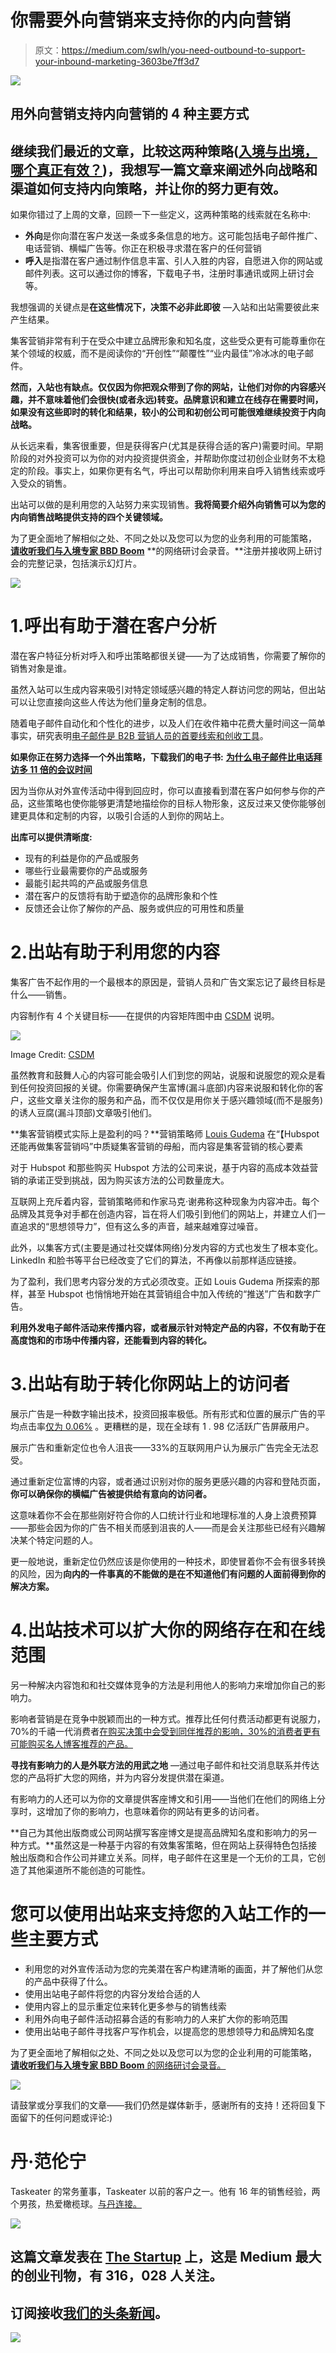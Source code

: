 # 你需要外向营销来支持你的内向营销

> 原文：<https://medium.com/swlh/you-need-outbound-to-support-your-inbound-marketing-3603be7ff3d7>

![](img/d4ed574fdfe26f9e9229edc6502d7f74.png)

## 用外向营销支持内向营销的 4 种主要方式

## 继续我们最近的文章，比较这两种策略([入境与出境，哪个真正有效？](/swlh/inbound-v-outbound-which-really-works-17bbcc7fd625))，我想写一篇文章来阐述外向战略和渠道如何支持内向策略，并让你的努力更有效。

如果你错过了上周的文章，回顾一下一些定义，这两种策略的线索就在名称中:

*   **外向**是你向潜在客户发送一条或多条信息的地方。这可能包括电子邮件推广、电话营销、横幅广告等。你正在积极寻求潜在客户的任何营销
*   **呼入**是指潜在客户通过制作信息丰富、引人入胜的内容，自愿进入你的网站或邮件列表。这可以通过你的博客，下载电子书，注册时事通讯或网上研讨会等。

我想强调的关键点是**在这些情况下，决策不必非此即彼** —入站和出站需要彼此来产生结果。

集客营销非常有利于在受众中建立品牌形象和知名度，这些受众更有可能尊重你在某个领域的权威，而不是阅读你的“开创性”“颠覆性”“业内最佳”冷冰冰的电子邮件。

**然而，入站也有缺点。仅仅因为你把观众带到了你的网站，让他们对你的内容感兴趣，并不意味着他们会很快(或者永远)转变。品牌意识和建立在线存在需要时间，如果没有这些即时的转化和结果，较小的公司和初创公司可能很难继续投资于内向战略。**

从长远来看，集客很重要，但是获得客户(尤其是获得合适的客户)需要时间。早期阶段的对外投资可以为你的对内投资提供资金，并帮助你度过初创企业财务不太稳定的阶段。事实上，如果你更有名气，呼出可以帮助你利用来自呼入销售线索或呼入受众的销售。

出站可以做的是利用您的入站努力来实现销售。**我将简要介绍外向销售可以为您的内向销售战略提供支持的四个关键领域。**

为了更全面地了解相似之处、不同之处以及您可以为您的业务利用的可能策略， [**请收听我们与入境专家 BBD Boom**](https://www.taskeater.com/downloads/inbound-outbound-lead-generation/) **的网络研讨会录音。**注册并接收网上研讨会的完整记录，包括演示幻灯片。

![](img/4dae72459dbf19c23fee8d96398dfbe2.png)

# 1.呼出有助于潜在客户分析

潜在客户特征分析对呼入和呼出策略都很关键——为了达成销售，你需要了解你的销售对象是谁。

虽然入站可以生成内容来吸引对特定领域感兴趣的特定人群访问您的网站，但出站可以让您直接向这些人传达为他们量身定制的信息。

随着电子邮件自动化和个性化的进步，以及人们在收件箱中花费大量时间这一简单事实，研究表明[电子邮件是 B2B 营销人员的首要线索和创收工具](https://www.marketingcharts.com/online/the-channels-and-content-types-b2b-marketers-say-are-generating-leads-and-revenue-74642/attachment/demandwave-b2b-lead-revenue-generating-channels-feb2017/)。

**如果你正在努力选择一个外出策略，下载我们的电子书:** [**为什么电子邮件比电话拜访多 11 倍的会议时间**](https://www.taskeater.com/downloads/outbound-strategy-why-emails-deliver-11x-more-meetings-than-calls/)

因为当你从对外宣传活动中得到回应时，你可以直接看到潜在客户如何参与你的产品，这些策略也使你能够更清楚地描绘你的目标人物形象，这反过来又使你能够创建更具体和定制的内容，以吸引合适的人到你的网站上。

**出库可以提供清晰度:**

*   现有的利益是你的产品或服务
*   哪些行业最需要你的产品或服务
*   最能引起共鸣的产品或服务信息
*   潜在客户的反馈将有助于塑造你的品牌形象和个性
*   反馈还会让你了解你的产品、服务或供应的可用性和质量

# 2.出站有助于利用您的内容

集客广告不起作用的一个最根本的原因是，营销人员和广告文案忘记了最终目标是什么——销售。

内容制作有 4 个关键目标——在提供的内容矩阵图中由 [CSDM](https://csdm.online/en/content/make-content-marketing-effective/) 说明。

![](img/3fd984fd7fc164d52336d07ce0c24f43.png)

Image Credit: [CSDM](https://csdm.online/en/content/make-content-marketing-effective/)

虽然教育和鼓舞人心的内容可能会吸引人们到您的网站，说服和说服您的观众是看到任何投资回报的关键。你需要确保产生富博(漏斗底部)内容来说服和转化你的客户，这些文章关注你的服务和产品，而不仅仅是用你关于感兴趣领域(而不是服务)的诱人豆腐(漏斗顶部)文章吸引他们。

**集客营销模式实际上是盈利的吗？**营销策略师 [Louis Gudema](http://louisgudema.com/) 在“【Hubspot 还能再做集客营销吗”中质疑集客营销的母船，而内容是集客营销的核心要素

对于 Hubspot 和那些购买 Hubspot 方法的公司来说，基于内容的高成本效益营销的承诺正受到挑战，因为购买该方法的公司数量庞大。

互联网上充斥着内容，营销策略师和作家马克·谢弗称这种现象为内容冲击。每个品牌及其竞争对手都在创造内容，旨在将人们吸引到他们的网站上，并建立人们一直追求的“思想领导力”，但有这么多的声音，越来越难穿过噪音。

此外，以集客方式(主要是通过社交媒体网络)分发内容的方式也发生了根本变化。LinkedIn 和脸书等平台已经改变了它们的算法，不再像以前那样适应链接。

为了盈利，我们思考内容分发的方式必须改变。正如 Louis Gudema 所探索的那样，甚至 Hubspot 也悄悄地开始在其营销组合中加入传统的“推送”广告和数字广告。

**利用外发电子邮件活动来传播内容，或者展示针对特定产品的内容，不仅有助于在高度饱和的市场中传播内容，还能看到内容的转化。**

# 3.出站有助于转化你网站上的访问者

展示广告是一种数字输出技术，投资回报率极低。所有形式和位置的展示广告的平均点击率[仅为 0.06%](https://www.thinkwithgoogle.com/intl/en-gb/tools/) 。更糟糕的是，现在全球有 1 . 98 亿活跃广告屏蔽用户。

展示广告和重新定位也令人沮丧——33%的互联网用户认为展示广告完全无法忍受。

通过重新定位富博的内容，或者通过识别对你的服务更感兴趣的内容和登陆页面，**你可以确保你的横幅广告被提供给有意向的访问者。**

这意味着你不会在那些刚好符合你的人口统计行业和地理标准的人身上浪费预算——那些会因为你的广告不相关而感到沮丧的人——而是会关注那些已经有兴趣解决某个特定问题的人。

更一般地说，重新定位仍然应该是你使用的一种技术，即使冒着你不会有很多转换的风险，因为**向内的一件事真的不能做的是在不知道他们有问题的人面前得到你的解决方案。**

# 4.出站技术可以扩大你的网络存在和在线范围

另一种解决内容饱和和社交媒体竞争的方法是利用他人的影响力来增加你自己的影响力。

影响者营销是在竞争中脱颖而出的一种方式。推荐比任何付费活动都更有说服力，70%的千禧一代消费者[在购买决策中会受到同伴推荐的影响，30%的消费者](https://collectivebias.com/blog/2016/03/non-celebrity-influencers-drive-store-purchases/)[更有可能购买名人博客推荐的产品。](https://collectivebias.com/blog/2016/03/non-celebrity-influencers-drive-store-purchases/)

**寻找有影响力的人是外联方法的用武之地** —通过电子邮件和社交消息联系并传达您的产品将扩大您的网络，并为内容分发提供潜在渠道。

有影响力的人还可以为你的文章提供客座博文和引用——当他们在他们的网络上分享时，这增加了你的影响力，也意味着你的网站有更多的访问者。

**自己为其他出版商或公司网站撰写客座博文是提高品牌知名度和影响力的另一种方式。**虽然这是一种基于内容的有效集客策略，但在网站上获得特色包括接触出版商和合作公司并建立关系。同样，电子邮件在这里是一个无价的工具，它创造了其他渠道所不能创造的可能性。

# 您可以使用出站来支持您的入站工作的一些主要方式

*   利用您的对外宣传活动为您的完美潜在客户构建清晰的画面，并了解他们从您的产品中获得了什么。
*   使用出站电子邮件将您的内容分发给合适的人
*   使用内容上的显示重定位来转化更多参与的销售线索
*   利用外向电子邮件活动招募合适的有影响力的人来扩大你的影响范围
*   使用出站电子邮件寻找客户写作机会，以提高您的思想领导力和品牌知名度

为了更全面地了解相似之处、不同之处以及您可以为您的企业利用的可能策略， [**请收听我们与入境专家 BBD Boom** 的网络研讨会录音。](https://www.taskeater.com/downloads/inbound-outbound-lead-generation/)

![](img/3096fb410f096afe4dc87372c37ae011.png)

请鼓掌或分享我们的文章——我们仍然是媒体新手，感谢所有的支持！还将回复下面留下的任何问题或评论:)

# 丹·范伦宁

Taskeater 的常务董事，Taskeater 以前的客户之一。他有 16 年的销售经验，两个男孩，热爱橄榄球。[与丹连接。](https://www.linkedin.com/in/dan-vanrenen/)

[![](img/308a8d84fb9b2fab43d66c117fcc4bb4.png)](https://medium.com/swlh)

## 这篇文章发表在 [The Startup](https://medium.com/swlh) 上，这是 Medium 最大的创业刊物，有 316，028 人关注。

## 订阅接收[我们的头条新闻](http://growthsupply.com/the-startup-newsletter/)。

[![](img/b0164736ea17a63403e660de5dedf91a.png)](https://medium.com/swlh)